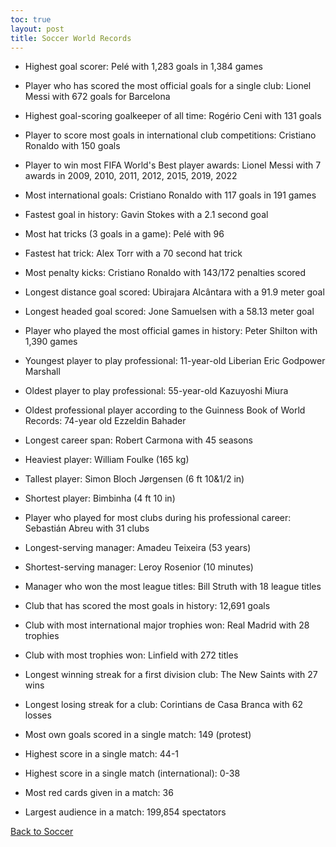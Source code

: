 ```yaml
---
toc: true
layout: post
title: Soccer World Records
---
```


- Highest goal scorer: Pelé with 1,283 goals in 1,384 games

- Player who has scored the most official goals for a single club: Lionel Messi with ​​672 goals for Barcelona

- Highest goal-scoring goalkeeper of all time: Rogério Ceni with 131 goals

- Player to score most goals in international club competitions: Cristiano Ronaldo with 150 goals

- Player to win most FIFA World's Best player awards: Lionel Messi with 7 awards in 2009, 2010, 2011, 2012, 2015, 2019, 2022

- Most international goals: Cristiano Ronaldo with 117 goals in 191 games

- Fastest goal in history: Gavin Stokes with a 2.1 second goal

- Most hat tricks (3 goals in a game): Pelé with 96

- Fastest hat trick: Alex Torr with a 70 second hat trick

- Most penalty kicks: Cristiano Ronaldo with 143/172 penalties scored

- Longest distance goal scored: Ubirajara Alcântara with a 91.9 meter goal

- Longest headed goal scored: Jone Samuelsen with a 58.13 meter goal

- Player who played the most official games in history: Peter Shilton with 1,390 games

- Youngest player to play professional: 11-year-old Liberian Eric Godpower Marshall

- Oldest player to play professional: 55-year-old Kazuyoshi Miura

- Oldest professional player according to the Guinness Book of World Records: 74-year old Ezzeldin Bahader

- Longest career span: Robert Carmona with 45 seasons

- Heaviest player: William Foulke (165 kg)

- Tallest player: Simon Bloch Jørgensen (6 ft 10&1/2 in)

- Shortest player: Bimbinha (4 ft 10 in)

- Player who played for most clubs during his professional career: Sebastián Abreu with 31 clubs

- Longest-serving manager: Amadeu Teixeira (53 years)

- Shortest-serving manager: Leroy Rosenior (10 minutes)

- Manager who won the most league titles: Bill Struth with 18 league titles

- Club that has scored the most goals in history: 12,691 goals 

- Club with most international major trophies won: Real Madrid with 28 trophies

- Club with most trophies won: Linfield with 272 titles

- Longest winning streak for a first division club: The New Saints with 27 wins

- Longest losing streak for a club: Corintians de Casa Branca with 62 losses

- Most own goals scored in a single match: 149 (protest)

- Highest score in a single match: 44-1

- Highest score in a single match (international): 0-38

- Most red cards given in a match: 36

- Largest audience in a match: 199,854 spectators 

[Back to Soccer](https://rohanagr.github.io/FrontendRepository/Soccer/)

